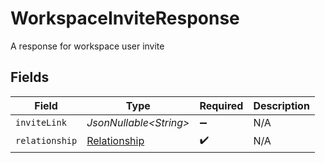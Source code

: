 # WorkspaceInviteResponse

A response for workspace user invite


## Fields

| Field                                               | Type                                                | Required                                            | Description                                         |
| --------------------------------------------------- | --------------------------------------------------- | --------------------------------------------------- | --------------------------------------------------- |
| `inviteLink`                                        | *JsonNullable\<String>*                             | :heavy_minus_sign:                                  | N/A                                                 |
| `relationship`                                      | [Relationship](../../models/shared/Relationship.md) | :heavy_check_mark:                                  | N/A                                                 |